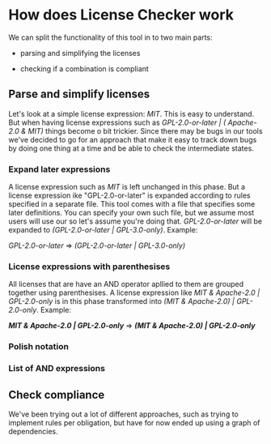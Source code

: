 # How does License Checker work

We can split the functionality of this tool in to two main parts:

* parsing and simplifying the licenses

* checking if a combination is compliant

## Parse and simplify licenses

Let's look at a simple license expression: *MIT*. This is easy to
understand. But when having license expressions such as
*GPL-2.0-or-later | ( Apache-2.0 & MIT)* things become o bit
trickier. Since there may be bugs in our tools we've decided to go for
an approach that make it easy to track down bugs by doing one thing at
a time and be able to check the intermediate states.

### Expand later expressions

A license expression such as *MIT* is left unchanged in this
phase. But a license expression ike "GPL-2.0-or-later" is expanded
according to rules specified in a separate file. This tool comes with
a file that specifies some later definitions. You can specify your own
such file, but we assume most users will use our so let's assume
you're doing that. *GPL-2.0-or-later* will be expanded to
*(GPL-2.0-or-later | GPL-3.0-only)*. Example:

*GPL-2.0-or-later* => *(GPL-2.0-or-later | GPL-3.0-only)*

### License expressions with parenthesises 

All licenses that are have an AND operator apllied to them are grouped together using parenthesises. A license expression like *MIT & Apache-2.0 | GPL-2.0-only* is in this phase transformed into  *(MIT & Apache-2.0) | GPL-2.0-only*. Example:

***MIT & Apache-2.0 | GPL-2.0-only*** => ***(MIT & Apache-2.0) | GPL-2.0-only***

### Polish notation

### List of AND expressions

## Check compliance

We've been trying out a lot of different approaches, such as trying to
implement rules per obligation, but have for now ended up using a
graph of dependencies.
